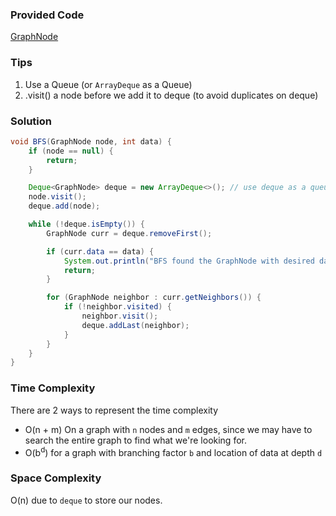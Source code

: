 ### Provided Code

[GraphNode](https://github.com/RodneyShag/Interview_solutions/blob/master/Solutions/Cracking%20the%20Coding%20Interview/Implement%20a%20GraphNode.md)

### Tips

1. Use a Queue (or `ArrayDeque` as a Queue)
1. .visit() a node before we add it to deque (to avoid duplicates on deque)

### Solution

```java
void BFS(GraphNode node, int data) {
    if (node == null) {
        return;
    }

    Deque<GraphNode> deque = new ArrayDeque<>(); // use deque as a queue
    node.visit();
    deque.add(node);

    while (!deque.isEmpty()) {
        GraphNode curr = deque.removeFirst();

        if (curr.data == data) {
            System.out.println("BFS found the GraphNode with desired data: " + curr.data);
            return;
        }

        for (GraphNode neighbor : curr.getNeighbors()) {
            if (!neighbor.visited) {
                neighbor.visit();
                deque.addLast(neighbor);
            }
        }
    }
}
```

### Time Complexity

There are 2 ways to represent the time complexity

- O(n + m) On a graph with `n` nodes and `m` edges, since we may have to search the entire graph to find what we're looking for.
- O(b<sup>d</sup>) for a graph with branching factor `b` and location of data at depth `d`

### Space Complexity

O(n) due to `deque` to store our nodes.
